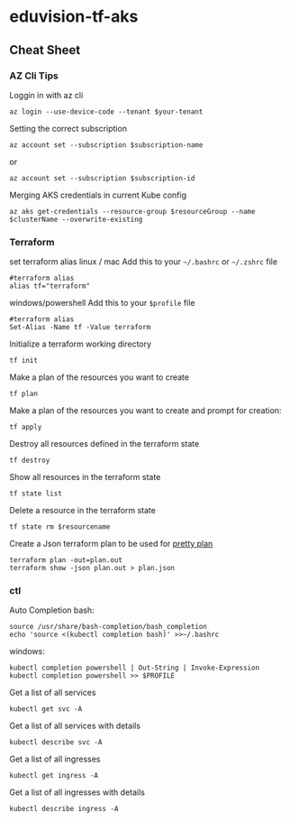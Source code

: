 # eduvision-tf-aks

## Cheat Sheet

### AZ Cli Tips

Loggin in with az cli

```
az login --use-device-code --tenant $your-tenant
```

Setting the correct subscription
```
az account set --subscription $subscription-name
```
or
```
az account set --subscription $subscription-id
```

Merging AKS credentials in current Kube config
```
az aks get-credentials --resource-group $resourceGroup --name $clusterName --overwrite-existing
```

### Terraform

set terraform alias
linux / mac
Add this to your `~/.bashrc` or `~/.zshrc` file
```
#terraform alias
alias tf="terraform"
```
windows/powershell
Add this to your `$profile` file
```
#terraform alias
Set-Alias -Name tf -Value terraform
```

Initialize a terraform working directory
```
tf init
```
Make a plan of the resources you want to create
```
tf plan
```
Make a plan of the resources you want to create and prompt for creation:
```
tf apply
```

Destroy all resources defined in the terraform state
```
tf destroy
```

Show all resources in the terraform state
```
tf state list
```

Delete a resource in the terraform state
```
tf state rm $resourcename
```

Create a Json terraform plan to be used for [pretty plan](https://cloudandthings.github.io/terraform-pretty-plan/)
```
terraform plan -out=plan.out
terraform show -json plan.out > plan.json
```

### ctl

Auto Completion
bash:
```
source /usr/share/bash-completion/bash_completion
echo 'source <(kubectl completion bash)' >>~/.bashrc
```

windows:
```
kubectl completion powershell | Out-String | Invoke-Expression
kubectl completion powershell >> $PROFILE
```
Get a list of all services
```
kubectl get svc -A
```
Get a list of all services with details
```
kubectl describe svc -A
```

Get a list of all ingresses
```
kubectl get ingress -A
```
Get a list of all ingresses with details
```
kubectl describe ingress -A
```